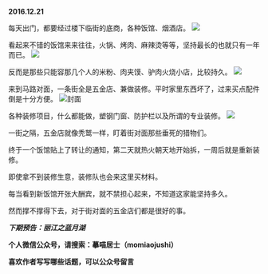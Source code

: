 
**2016.12.21**

每天出门，都要经过楼下临街的底商，各种饭馆、烟酒店。
![](http://imglf.nosdn.127.net/img/L1d4OEJ0YmNVN013VGh5TXhlWmt1MlBvOGsrUTcybUwxeFJnWUExSWp0bz0.jpg)


看起来不错的饭馆来来往往，火锅、烤肉、麻辣烫等等，坚持最长的也就只有一年而已。
![](http://imglf.nosdn.127.net/img/dmhieVUrZkdIODF6VW9ubDJncjNqOHlnTjVIR2s0a0pOVkoxc0JkaVlWOD0.jpg)


反而是那些只能容那几个人的米粉、肉夹馍、驴肉火烧小店，比较持久。
![](http://imglf0.nosdn.127.net/img/NWNXdFFGTFRrYjZmVUFiZEdDVmJRQm9hVnhjbTEyNDdHNFF5UElEeU45RT0.jpg)


来到马路对面，一条街全是五金店、兼做装修。平时家里东西坏了，过来买点配件倒是十分方便。
![](http://imglf1.nosdn.127.net/img/NUpraWEzL3NxS3JSQTg2WExocHFJUFV6MjN0aFVwM05ZSjRoL00zeDJqYz0.jpg)封面


各种装修项目，什么都能做，塑钢门窗、防护栏以及所谓的专业装修。
![](http://imglf.nosdn.127.net/img/ZmFnM3ZYTEdweFI0REJ0SWZSWW9iZWcxNUpHVlFQQVBiVnlmL1dhcnJTND0.jpg)


一街之隔，五金店就像秃鹫一样，盯着街对面那些垂死的猎物们。

终于一个饭馆贴上了转让的通知，第二天就热火朝天地开始拆，一周后就是重新装修。

即使拿不到装修生意，装修队也会来这里买材料。

每当看到新饭馆开张大酬宾，就不禁担心起来，不知道这家能坚持多久。

然而撑不撑得下去，对于街对面的五金店们都是很好的事。


***下期预告：丽江之蓝月湖***


**个人微信公众号，请搜索：摹喵居士（momiaojushi）**

**喜欢作者写写哪些话题，可以公众号留言**
